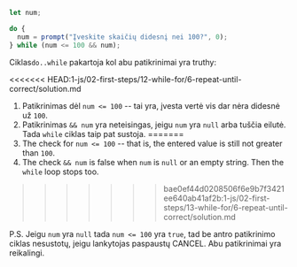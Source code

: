 
```js run demo
let num;

do {
  num = prompt("Įveskite skaičių didesnį nei 100?", 0);
} while (num <= 100 && num);
```

Ciklas`do..while` pakartoja kol abu patikrinimai yra truthy:

<<<<<<< HEAD:1-js/02-first-steps/12-while-for/6-repeat-until-correct/solution.md
1. Patikrinimas dėl `num <= 100` -- tai yra, įvesta vertė vis dar nėra didesnė už `100`.
2. Patikrinimas `&& num` yra neteisingas, jeigu `num` yra `null` arba tuščia eilutė. Tada `while` ciklas taip pat sustoja.
=======
1. The check for `num <= 100` -- that is, the entered value is still not greater than `100`.
2. The check `&& num` is false when `num` is `null` or an empty string. Then the `while` loop stops too.
>>>>>>> bae0ef44d0208506f6e9b7f3421ee640ab41af2b:1-js/02-first-steps/13-while-for/6-repeat-until-correct/solution.md

P.S. Jeigu `num` yra `null` tada `num <= 100` yra `true`, tad be antro patikrinimo ciklas nesustotų, jeigu lankytojas paspaustų CANCEL. Abu patikrinimai yra reikalingi.
